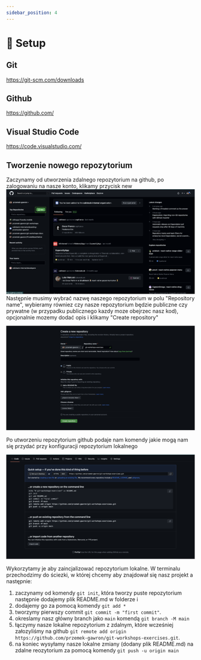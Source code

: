 ```yaml
---
sidebar_position: 4
---
```


# 🔧 Setup

## Git
https://git-scm.com/downloads

## Github
https://github.com/

## Visual Studio Code
https://code.visualstudio.com/

## Tworzenie nowego repozytorium

Zaczynamy od utworzenia zdalnego repozytorium na github, po zalogowaniu na nasze konto, klikamy przycisk new
![Ilustration](../static/img/setup/github.png)
<br/>
Następnie musimy wybrać nazwę naszego repozytorium w polu "Repository name", wybieramy równiez czy nasze repozytorium
będzie publiczne czy prywatne (w przypadku publicznego kazdy moze obejrzec nasz kod), opcjonalnie mozemy dodać opis
i klikamy "Create repository"

![Ilustration](../static/img/setup/create_repo.png)

Po utworzeniu repozytorium github podaje nam komendy jakie mogą nam się przydać przy konfiguracji repozytorium lokalnego
<br/>

![Ilustration](../static/img/setup/create_repo_commands.png)

Wykorzytamy je aby zaincjalizować repozytorium lokalne. W terminalu przechodzimy do ściezki, w której chcemy aby znajdował się nasz projekt a następnie:
1. zaczynamy od komendy ```git init```, która tworzy puste repozytorium następnie dodajemy plik README.md w folderze i 
2. dodajemy go za pomocą komendy ```git add *``` 
3. tworzymy pierwszy commit ```git commit -m "first commit"```. 
4. okreslamy nasz główny branch jako ```main``` komendą ```git branch -M main``` 
5. łączymy nasze lokalne repozytorium z zdalnym, które wcześniej załozyliśmy na github ```git remote add origin https://github.com/przemek-gawron/git-workshops-exercises.git```. 
6. na koniec wysyłamy nasze lokalne zmiany (dodany plik README.md) na zdalne reozytorium za pomocą komendy ```git push -u origin main```